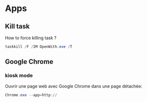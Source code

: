 # Apps

## Kill task

How to force killing task ?

```powershell
taskkill /F /IM OpenWith.exe /T
```

## Google Chrome

### kiosk mode

Ouvrir une page web avec Google Chrome dans une page détachée: 

```POWERSHELL
Chrome.exe --app=http://
```
